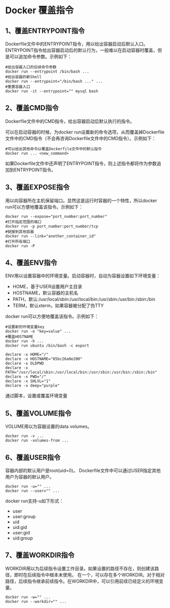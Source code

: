 # Docker 覆盖指令

## 1、覆盖ENTRYPOINT指令

Dockerfile文件中的ENTRYPOINT指令，用以给出容器启动后默认入口。
ENTRYPOINT指令给出容器启动后的默认行为，一般难以在启动容器时覆盖，但是可以追加命令参数。示例如下：

```
#给出容器入口的后续命令参数
docker run --entrypoint /bin/bash ...
#给出容器的新Shell
docker run --entrypoint="/bin/bash ..." ...
#重置容器入口
docker run -it --entrypoint="" mysql bash
```

## 2、覆盖CMD指令

Dockerfile文件中的CMD指令，给出容器启动后默认执行的指令。

可以在启动容器的时候，为docker run设置新的命令选项，从而覆盖掉Dockerfile文件中的CMD指令（不会再咨询Dockerfile文件中的CMD指令）。示例如下：

```
#可以给出其他命令以覆盖Dockerfile文件中的默认指令
docker run ... <new_command>
```

如果Dockerfile文件中还声明了ENTRYPOINT指令，则上述指令都将作为参数追加到ENTRYPOINT指令。

## 3、覆盖EXPOSE指令

用以向容器所在主机保留端口。显然这是运行时容器的一个特性，所以docker run可以方便地覆盖该指令。示例如下：

```
docker run --expose="port_number:port_number"
#打开指定范围的端口
docker run -p port_number:port_number/tcp
#链接到其他容器
docker run --link="another_container_id"
#打开所有端口
docker run -P
```

## 4、覆盖ENV指令

ENV用以设置容器中的环境变量。启动容器时，自动为容器设置如下环境变量：

- HOME，基于USER设置用户主目录
- HOSTNAME，默认容器的主机名
- PATH，默认:/usr/local/sbin:/usr/local/bin:/usr/sbin:/usr/bin:/sbin:/bin
- TERM，默认xterm，如果容器被分配了伪TTY

docker run可以方便地覆盖该指令。示例如下：

```
#设置新的环境变量key
docker run -e "key=value" ...
#覆盖HOSTNAME
docker run -h ...
docker run ubuntu /bin/bash -c export
```

```
declare -x HOME="/"
declare -x HOSTNAME="85bc26a0e200"
declare -x OLDPWD
declare -x PATH="/usr/local/sbin:/usr/local/bin:/usr/sbin:/usr/bin:/sbin:/bin"
declare -x PWD="/"
declare -x SHLVL="1"
declare -x deep="purple"
```

通过脚本，设置或覆盖环境变量

## 5、覆盖VOLUME指令

VOLUME用以为容器设置的data volumes。

```
docker run -v ...
docker run -volumes-from ...
```

## 6、覆盖USER指令

容器内部的默认用户是root(uid=0)。
Dockerfile文件中可以通过USER指定其他用户为容器的默认用户。

```
docker run -u="" ...
docker run --user="" ...
```

docker run支持-u如下形式：

- user
- user:group
- uid
- uid:gid
- user:gid
- uid:group

## 7、覆盖WORKDIR指令

WORKDIR用以为后续指令设置工作目录。如果设置的路径不存在，则创建该路径，即时在后续指令中根本未使用。
在一个，可以存在多个WORKDIR。对于相对路径，后续指令继承前续指令。在WORKDIR中，可以引用前续已经定义的环境变量。

```
docker run -w="" ...
docker run --workdir="" ...
```